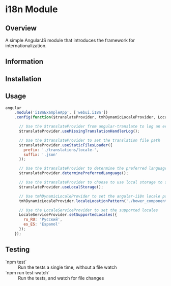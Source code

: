 # i18n Module

## Overview
A simple AngularJS module that introduces the framework for internationalization.

## Information

## Installation

## Usage
```javascript
angular
    .module('i18nExampleApp', ['webui.i18n'])
    .config(function($translateProvider, tmhDynamicLocaleProvider, LocaleServiceProvider){

      // Use the $translateProvider from angular-translate to log an error if a translation is missing
      $translateProvider.useMissingTranslationHandlerLog();

      // Use the $translateProvider to set the translation file path
      $translateProvider.useStaticFilesLoader({
        prefix: './translations/locale-',
        suffix: '.json'
      });

      // Use the $translateProvider to determine the preferred language
      $translateProvider.determinePreferredLanguage();

      // Use the $translateProvider to choose to use local storage to store user selected locale
      $translateProvider.useLocalStorage();

      // Use tmhDynamicLocaleProvider to set the angular-i18n locale path
      tmhDynamicLocaleProvider.localeLocationPattern('./bower_components/angular-i18n/angular-locale_{{locale}}.js');

      // Use the LocaleServiceProvider to set the supported locales
      LocaleServiceProvider.setSupportedLocales({
        ru_RU: 'Русский',
        es_ES: 'Espanol'
      });
    });
```

## Testing

<dl>
  <dt>`npm test`</dt>
  <dd>Run the tests a single time, without a file watch</dd>
  <dt>`npm run test-watch`</dt>
  <dd>Run the tests, and watch for file changes</dd>
</dl>
